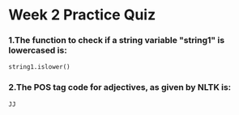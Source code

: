 # Week 2 Practice Quiz

### 1.The function to check if a string variable "string1" is lowercased is:

    string1.islower()


### 2.The POS tag code for adjectives, as given by NLTK is:

    JJ

